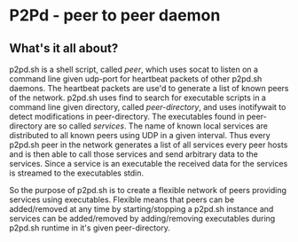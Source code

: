 # P2Pd - peer to peer daemon
## What's it all about?
p2pd.sh is a shell script, called *peer*, which uses socat to listen on a command line given udp-port for heartbeat packets
of other p2pd.sh daemons.
The heartbeat packets are use'd to generate a list of known peers of the network.
p2pd.sh uses find to search for executable scripts in a command line given directory, called *peer-directory*, and uses
inotifywait to detect modifications in peer-directory.
The executables found in peer-directory are so called *services*. The name of known local services are distributed to
all known peers using UDP in a given interval.
Thus every p2pd.sh peer in the network generates a list of all services every peer hosts and is then able to
call those services and send arbitrary data to the services.
Since a service is an executable the received data for the services is streamed to the executables stdin.

So the purpose of p2pd.sh is to create a flexible network of peers providing services using executables.
Flexible means that peers can be added/removed at any time by starting/stopping a p2pd.sh instance and
services can be added/removed by adding/removing executables during p2pd.sh runtime in it's given peer-directory.
